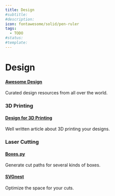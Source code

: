 ```yaml
---
title: Design
#subtitle: 
#description: 
icon: fontawesome/solid/pen-ruler
tags:
  - TODO
#status:
#template: 
---
```


# Design

#### [Awesome Design](https://github.com/gztchan/awesome-design)
Curated design resources from all over the world. 


### 3D Printing

#### [Design for 3D Printing](https://blog.rahix.de/design-for-3d-printing/)
Well written article about 3D printing your designs.


### Laser Cutting

#### [Boxes.py](https://boxes.hackerspace-bamberg.de/)
Generate cut paths for several kinds of boxes.

#### [SVGnest](https://svgnest.com/)
Optimize the space for your cuts.

